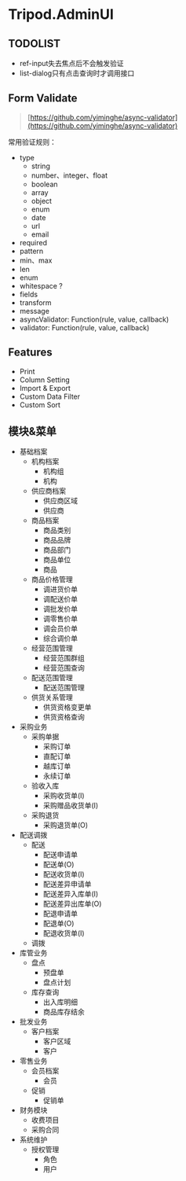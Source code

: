 # Tripod.AdminUI

## TODOLIST

- ref-input失去焦点后不会触发验证
- list-dialog只有点击查询时才调用接口

## Form Validate

> [https://github.com/yiminghe/async-validator](https://github.com/yiminghe/async-validator)

常用验证规则：
- type
  - string
  - number、integer、float
  - boolean
  - array
  - object
  - enum
  - date
  - url
  - email
- required
- pattern
- min、max
- len
- enum
- whitespace ?
- fields
- transform
- message
- asyncValidator: Function(rule, value, callback)
- validator: Function(rule, value, callback)

## Features
- Print
- Column Setting
- Import & Export
- Custom Data Filter
- Custom Sort

## 模块&菜单

- 基础档案
  - 机构档案
    - 机构组
    - 机构
  - 供应商档案
    - 供应商区域
    - 供应商
  - 商品档案
    - 商品类别
    - 商品品牌
    - 商品部门
    - 商品单位
    - 商品
  - 商品价格管理
    - 调进货价单
    - 调配送价单
    - 调批发价单
    - 调零售价单
    - 调会员价单
    - 综合调价单
  - 经营范围管理
    - 经营范围群组
    - 经营范围查询
  - 配送范围管理
    - 配送范围管理
  - 供货关系管理
    - 供货资格变更单
    - 供货资格查询
- 采购业务
  - 采购单据
    - 采购订单
    - 直配订单
    - 越库订单
    - 永续订单
  - 验收入库
    - 采购收货单(I)
    - 采购赠品收货单(I)
  - 采购退货
    - 采购退货单(O)
- 配送调拨
  - 配送
    - 配送申请单
    - 配送单(O)
    - 配送收货单(I)
    - 配送差异申请单
    - 配送差异入库单(I)
    - 配送差异出库单(O)
    - 配退申请单
    - 配退单(O)
    - 配退收货单(I)
  - 调拨
- 库管业务
  - 盘点
    - 预盘单
    - 盘点计划
  - 库存查询
    - 出入库明细
    - 商品库存结余
- 批发业务
  - 客户档案
    - 客户区域
    - 客户
- 零售业务
  - 会员档案
    - 会员
  - 促销
    - 促销单
- 财务模块
  - 收费项目
  - 采购合同
- 系统维护
  - 授权管理
    - 角色
    - 用户
